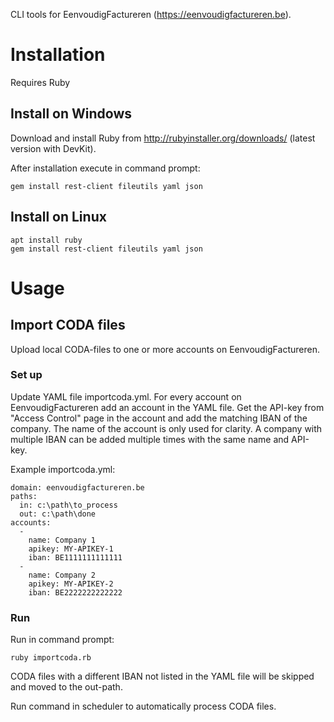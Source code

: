 CLI tools for EenvoudigFactureren (https://eenvoudigfactureren.be).

# Installation

Requires Ruby

## Install on Windows

Download and install Ruby from http://rubyinstaller.org/downloads/ (latest version with DevKit).

After installation execute in command prompt:
```
gem install rest-client fileutils yaml json
```

## Install on Linux

```
apt install ruby
gem install rest-client fileutils yaml json
```

# Usage

## Import CODA files

Upload local CODA-files to one or more accounts on EenvoudigFactureren.

### Set up

Update YAML file importcoda.yml.
For every account on EenvoudigFactureren add an account in the YAML file.
Get the API-key from "Access Control" page in the account and add the matching IBAN of the company.
The name of the account is only used for clarity.
A company with multiple IBAN can be added multiple times with the same name and API-key.

Example importcoda.yml:

```
domain: eenvoudigfactureren.be
paths:
  in: c:\path\to_process
  out: c:\path\done
accounts:
  - 
    name: Company 1
    apikey: MY-APIKEY-1
    iban: BE1111111111111
  -
    name: Company 2
    apikey: MY-APIKEY-2
    iban: BE2222222222222
```

### Run

Run in command prompt:
```
ruby importcoda.rb
```

CODA files with a different IBAN not listed in the YAML file will be skipped and moved to the out-path.

Run command in scheduler to automatically process CODA files.
